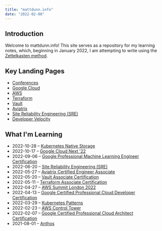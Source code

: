 ```yaml
---
title: "mattdunn.info"
date: "2022-02-08"
---
```


## Introduction

Welcome to mattdunn.info! This site serves as a repository for my learning notes, which, beginning in January 2022, I am attempting to write using the [Zettelkasten method](https://en.wikipedia.org/wiki/Zettelkasten).

## Key Landing Pages

- [Conferences](notes/moc/Conferences.md)
- [Google Cloud](notes/moc/Google%20Cloud.md)
- [AWS](notes/moc/AWS.md)
- [Terraform](notes/moc/Terraform.md)
- [Vault](notes/moc/Vault.md)
- [Aviatrix](notes/moc/Aviatrix.md)
- [Site Reliability Engineering (SRE)](notes/moc/Site%20Reliability%20Engineering%20(SRE).md)
- [Developer Velocity](notes/moc/Developer%20Velocity.md)

## What I'm Learning

- 2022-10-28 – [Kubernetes Native Storage](notes/moc/Kubernetes%20Native%20Storage.md)
- 2022-10-17 – [Google Cloud Next '22](notes/moc/Google%20Cloud%20Next%20'22.md)
- 2022-09-06 – [Google Professional Machine Learning Engineer Certification](notes/moc/Google%20Professional%20Machine%20Learning%20Engineer%20Certification.md)
- 2022-06-20 – [Site Reliability Engineering (SRE)](notes/moc/Site%20Reliability%20Engineering%20(SRE).md)
- 2022-05-27 – [Aviatrix Certified Engineer Associate](notes/moc/Aviatrix%20Certified%20Engineer%20Associate.md)
- 2022-05-20 – [Vault Associate Certification](notes/moc/Vault.md)
- 2022-05-11 – [Terraform Associate Certification](notes/moc/Terraform.md)
- 2022-04-27 – [AWS Summit London 2022](notes/moc/AWS%20Summit%20London%202022.md)
- 2022-04-13 – [Google Certified Professional Cloud Developer Certification](notes/moc/Google%20Certified%20Professional%20Cloud%20Developer%20Certification.md)
- 2022-03-29 – [Kubernetes Patterns](notes/moc/Kubernetes%20Patterns.md)
- 2022-02-23 – [AWS Control Tower](notes/moc/AWS%20Control%20Tower.md)
- 2022-02-07 – [Google Certified Professional Cloud Architect Certification](notes/moc/Google%20Certified%20Professional%20Cloud%20Architect%20Certification.md)
- 2021-08-01 – [Anthos](notes/GCP%20Anthos.md)
